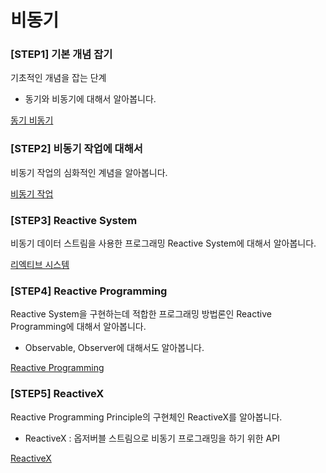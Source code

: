 # 비동기

### [STEP1] 기본 개념 잡기

기초적인 개념을 잡는 단계

- 동기와 비동기에 대해서 알아봅니다.

[동기 비동기](https://github.com/limsaehyun/Rx-and-Reactive-Programming/tree/main/SynchronousAndAsynchronous)


### [STEP2] 비동기 작업에 대해서

비동기 작업의 심화적인 계념을 알아봅니다.

[비동기 작업](https://github.com/limsaehyun/Rx-and-Reactive-Programming/blob/main/AsynchronizedWork/README.md)

### [STEP3] Reactive System

비동기 데이터 스트림을 사용한 프로그래밍 Reactive System에 대해서 알아봅니다.

[리엑티브 시스템](https://www.notion.so/48e80ea6ce884f81b93d615fb27cba41)

### [STEP4] Reactive Programming

Reactive System을 구현하는데 적합한 프로그래밍 방법론인 Reactive Programming에 대해서 알아봅니다.

- Observable, Observer에 대해서도 알아봅니다.

[Reactive Programming](https://www.notion.so/Reactive-Programming-905251b58d644616aaa7f4f948e8a969)

### [STEP5] ReactiveX

Reactive Programming Principle의 구현체인 ReactiveX를 알아봅니다.

- ReactiveX : 옵저버블 스트림으로 비동기 프로그래밍을 하기 위한 API

[ReactiveX](https://www.notion.so/ReactiveX-30d7a44ce79843f68a2af44ae18a093e)

